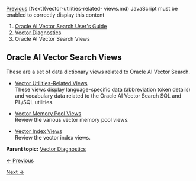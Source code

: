 [Previous](vector-diagnostics-node.md) [Next](vector-utilities-related-
views.md) JavaScript must be enabled to correctly display this content

  1. [Oracle AI Vector Search User's Guide](index.md)
  2. [Vector Diagnostics](vector-diagnostics-node.md)
  3. Oracle AI Vector Search Views

## Oracle AI Vector Search Views

These are a set of data dictionary views related to Oracle AI Vector Search.

  * [Vector Utilities-Related Views](vector-utilities-related-views.md)  
These views display language-specific data (abbreviation token details) and
vocabulary data related to the Oracle AI Vector Search SQL and PL/SQL
utilities.

  * [Vector Memory Pool Views](vector-memory-pool-views.md)  
Review the various vector memory pool views.

  * [Vector Index Views](vector-index-views.md)  
Review the vector index views.

**Parent topic:** [Vector Diagnostics](vector-diagnostics-node.md "AI Vector
Search includes several views, statistics, and parameters that can be used to
help understand how vector search is performing for your workload.")


[← Previous](vector-diagnostics-node.md)

[Next →](vector-utilities-related-views.md)
